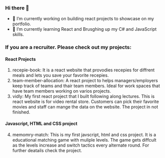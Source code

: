 ### Hi there 👋


- 🔭 I’m currently working on building react projects to showcase on my portfolio.
- 🌱 I’m currently learning React and Brusghing up my C# and JavaScript skills.

### If you are a recruiter. Please check out my projects:
#### React Projects
1. recepie-book: It is a react website that provodies recepies for diffrent meals and lets you save your favorite recepies.
2. team-member-allocation: A react project to helps managers/employers keep track of teams and thair team members. Ideal for work spaces that have team members working on varios projects.
3. vidly: My first react project that I built following along lectures. This is react website is for video rental store. Customers can pick their favorite movies and staff can mange the data on the website. The project in not finished.
#### Javascript, HTML and CSS project
4. memomry-match: This is my first javscript, html and css project. It is a educational matching game with muliple levels. The game gets diffcult as the levels increase and switch tactics every alternate round. For further deatails check the project.


<!--
**KirannVaka/KirannVaka** is a ✨ _special_ ✨ repository because its `README.md` (this file) appears on your GitHub profile.

Here are some ideas to get you started:

- 🔭 I’m currently working on Recepie Book a react project
- 🌱 I’m currently learning React and Brusghing up my C# and JavaScript skills.
-->
